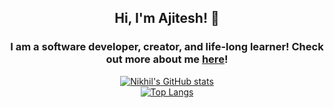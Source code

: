 <h2 align='center'> Hi, I'm Ajitesh! 👋 </h2>
<h3 align='center' >
  I am a software developer, creator, and life-long learner!
  Check out more about me <a href='https://tiredkangaroo.github.io/'>here</a>!
 </h3>
<div align="center">
 
<a href = "">![Nikhil's GitHub stats](https://github-readme-stats.vercel.app/api?username=tiredkangaroo&show_icons=true&theme=dracula)</a> </br>
<a href = "">[![Top Langs](https://github-readme-stats.vercel.app/api/top-langs/?username=tiredkangaroo&theme=dracula)](https://github.com/tiredkangaroo/github-readme-stats)

</div><br>
